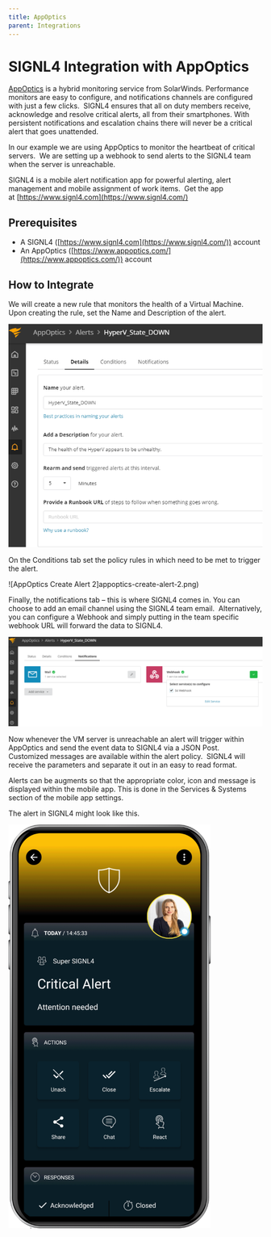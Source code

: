 ```yaml
---
title: AppOptics
parent: Integrations
---
```


# SIGNL4 Integration with AppOptics

[AppOptics](https://www.appoptics.com/) is a hybrid monitoring service from SolarWinds. Performance monitors are easy to configure, and notifications channels are configured with just a few clicks.  SIGNL4 ensures that all on duty members receive, acknowledge and resolve critical alerts, all from their smartphones. With persistent notifications and escalation chains there will never be a critical alert that goes unattended.

In our example we are using AppOptics to monitor the heartbeat of critical servers.  We are setting up a webhook to send alerts to the SIGNL4 team when the server is unreachable.

SIGNL4 is a mobile alert notification app for powerful alerting, alert management and mobile assignment of work items.  Get the app at [https://www.signl4.com](https://www.signl4.com/)

## Prerequisites

- A SIGNL4 ([https://www.signl4.com](https://www.signl4.com/)) account
- An AppOptics ([https://www.appoptics.com/](https://www.appoptics.com/)) account

## How to Integrate

We will create a new rule that monitors the health of a Virtual Machine. Upon creating the rule, set the Name and Description of the alert.

![AppOptics Create Alert 1](appoptics-create-alert-1.png)

On the Conditions tab set the policy rules in which need to be met to trigger the alert.

![AppOptics Create Alert 2]appoptics-create-alert-2.png)

Finally, the notifications tab – this is where SIGNL4 comes in. You can choose to add an email channel using the SIGNL4 team email.  Alternatively, you can configure a Webhook and simply putting in the team specific webhook URL will forward the data to SIGNL4.

![AppOptics Create Alert 3](appoptics-create-alert-3.png)

Now whenever the VM server is unreachable an alert will trigger within AppOptics and send the event data to SIGNL4 via a JSON Post.  Customized messages are available within the alert policy.  SIGNL4 will receive the parameters and separate it out in an easy to read format.

Alerts can be augments so that the appropriate color, icon and message is displayed within the mobile app. This is done in the Services & Systems section of the mobile app settings.

The alert in SIGNL4 might look like this.

![SIGNL4 Alert](signl4-alert.png)

